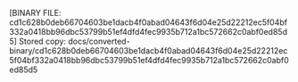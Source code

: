 [BINARY FILE: cd1c628b0deb66704603be1dacb4f0abad04643f6d04e25d22212ec5f04bf332a0418bb96dbc53799b51ef4dfd4fec9935b712a1bc572662c0abf0ed85d5]
Stored copy: docs/converted-binary/cd1c628b0deb66704603be1dacb4f0abad04643f6d04e25d22212ec5f04bf332a0418bb96dbc53799b51ef4dfd4fec9935b712a1bc572662c0abf0ed85d5
